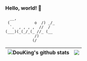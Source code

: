<!--
<img align="right" src="https://github-profile-summary-cards.vercel.app/api/cards/repos-per-language?username=douking&theme=solarized" />
-->
<!-- 
<a href="https://github.com/anuraghazra/github-readme-stats"></a>
 -->
### Hello, world! 👋

```
  __,
 (           o  /) _/_
  `.  , , , ,  //  /
(___)(_(_/_(_ //_ (__
             /)
            (/
```

| <img align="center" src="https://github-readme-stats.vercel.app/api?username=douking&show_icons=true&icon_color=5476ff&text_color=505761&hide_title=true&hide_border=true&include_all_commits=true" alt="DouKing's github stats" /> | <img align="center" src="https://github-readme-stats.vercel.app/api/top-langs/?username=douking&layout=compact&icon_color=5476ff&text_color=505761&hide_border=true" /> |
| ------------- | ------------- |


<!--
**DouKing/DouKing** is a ✨ _special_ ✨ repository because its `README.md` (this file) appears on your GitHub profile.

Here are some ideas to get you started:

- 🔭 I’m currently working on ...
- 🌱 I’m currently learning ...
- 👯 I’m looking to collaborate on ...
- 🤔 I’m looking for help with ...
- 💬 Ask me about ...
- 📫 How to reach me: ...
- 😄 Pronouns: ...
- ⚡ Fun fact: ...
-->

